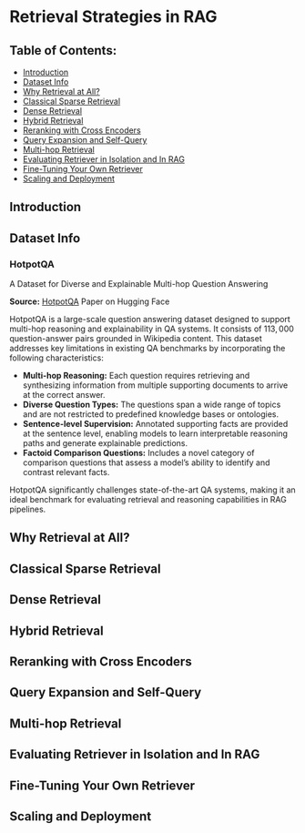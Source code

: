 # Retrieval Strategies in RAG

## Table of Contents:

- [Introduction](#introduction)
- [Dataset Info](#dataset-info)
- [Why Retrieval at All?](#why-retrieval-at-all)
- [Classical Sparse Retrieval](#classical-sparse-retrieval)
- [Dense Retrieval](#dense-retrieval)
- [Hybrid Retrieval](hybrid-retrieval)
- [Reranking with Cross Encoders](#reranking-with-cross-encoders)
- [Query Expansion and Self-Query](#query-expansion-and-self-query)
- [Multi-hop Retrieval](#multi-hop-retrieval)
- [Evaluating Retriever in Isolation and In RAG](#evaluating-retriever-in-isolation-and-in-rag)
- [Fine-Tuning Your Own Retriever](#fine-tuning-your-own-retriever)
- [Scaling and Deployment](#scaling-and-deployment)

## Introduction


## Dataset Info

### HotpotQA

A Dataset for Diverse and Explainable Multi-hop Question Answering

**Source:** [HotpotQA](https://huggingface.co/papers/1809.09600) Paper on Hugging Face

HotpotQA is a large-scale question answering dataset designed to support multi-hop reasoning and explainability in QA systems. It consists of $113,000$ question-answer pairs grounded in Wikipedia content. This dataset addresses key limitations in existing QA benchmarks by incorporating the following characteristics:

- **Multi-hop Reasoning:** Each question requires retrieving and synthesizing information from multiple supporting documents to arrive at the correct answer.
- **Diverse Question Types:** The questions span a wide range of topics and are not restricted to predefined knowledge bases or ontologies.
- **Sentence-level Supervision:** Annotated supporting facts are provided at the sentence level, enabling models to learn interpretable reasoning paths and generate explainable predictions.
- **Factoid Comparison Questions:** Includes a novel category of comparison questions that assess a model’s ability to identify and contrast relevant facts.

HotpotQA significantly challenges state-of-the-art QA systems, making it an ideal benchmark for evaluating retrieval and reasoning capabilities in RAG pipelines.


## Why Retrieval at All?


## Classical Sparse Retrieval


## Dense Retrieval


## Hybrid Retrieval


## Reranking with Cross Encoders


## Query Expansion and Self-Query


## Multi-hop Retrieval


## Evaluating Retriever in Isolation and In RAG


## Fine-Tuning Your Own Retriever


## Scaling and Deployment

